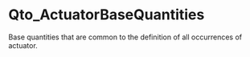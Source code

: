 # Qto_ActuatorBaseQuantities

Base quantities that are common to the definition of all occurrences of actuator.
